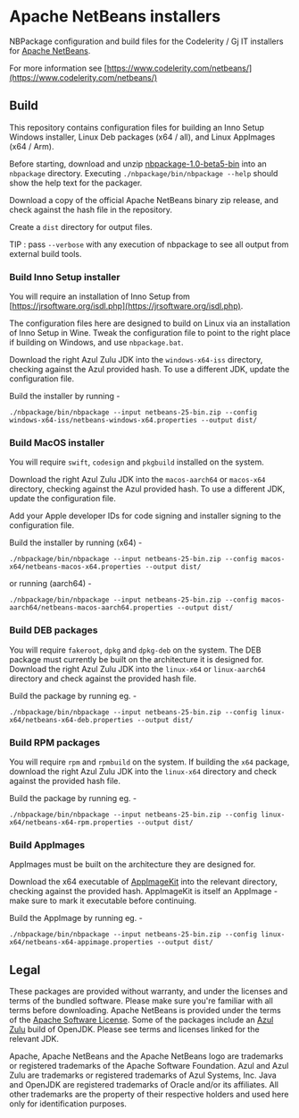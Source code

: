 # Apache NetBeans installers

NBPackage configuration and build files for the Codelerity / Gj IT installers for
[Apache NetBeans](https://netbeans.apache.org).

For more information see [https://www.codelerity.com/netbeans/](https://www.codelerity.com/netbeans/)

## Build

This repository contains configuration files for building an Inno Setup Windows
installer, Linux Deb packages (x64 / all), and Linux AppImages (x64 / Arm).

Before starting, download and unzip [nbpackage-1.0-beta5-bin](https://archive.apache.org/dist/netbeans/netbeans-nbpackage/1.0-beta5/nbpackage-1.0-beta5-bin.zip)
into an `nbpackage` directory. Executing `./nbpackage/bin/nbpackage --help` should show
the help text for the packager.

Download a copy of the official Apache NetBeans binary zip release, and check against
the hash file in the repository.

Create a `dist` directory for output files.

TIP : pass `--verbose` with any execution of nbpackage to see all output from
external build tools.

### Build Inno Setup installer

You will require an installation of Inno Setup from [https://jrsoftware.org/isdl.php](https://jrsoftware.org/isdl.php).

The configuration files here are designed to build on Linux via an installation of
Inno Setup in Wine. Tweak the configuration file to point to the right place if building
on Windows, and use `nbpackage.bat`.

Download the right Azul Zulu JDK into the `windows-x64-iss` directory, checking against
the Azul provided hash. To use a different JDK, update the configuration file.

Build the installer by running -

```
./nbpackage/bin/nbpackage --input netbeans-25-bin.zip --config windows-x64-iss/netbeans-windows-x64.properties --output dist/
```

### Build MacOS installer

You will require `swift`, `codesign` and `pkgbuild` installed on the system.

Download the right Azul Zulu JDK into the `macos-aarch64` or `macos-x64` directory,
checking against the Azul provided hash. To use a different JDK, update the configuration
file.

Add your Apple developer IDs for code signing and installer signing to the configuration
file.

Build the installer by running (x64) -

```
./nbpackage/bin/nbpackage --input netbeans-25-bin.zip --config macos-x64/netbeans-macos-x64.properties --output dist/
```

or running (aarch64) -

```
./nbpackage/bin/nbpackage --input netbeans-25-bin.zip --config macos-aarch64/netbeans-macos-aarch64.properties --output dist/
```

### Build DEB packages

You will require `fakeroot`, `dpkg` and `dpkg-deb` on the system. The DEB package must
currently be built on the architecture it is designed for. Download the right
Azul Zulu JDK into the `linux-x64` or `linux-aarch64` directory and check against the
provided hash file.

Build the package by running eg. -

```
./nbpackage/bin/nbpackage --input netbeans-25-bin.zip --config linux-x64/netbeans-x64-deb.properties --output dist/
```

### Build RPM packages

You will require `rpm` and `rpmbuild` on the system. If building the `x64` package,
download the right Azul Zulu JDK into the `linux-x64` directory and check against the
provided hash file.

Build the package by running eg. -

```
./nbpackage/bin/nbpackage --input netbeans-25-bin.zip --config linux-x64/netbeans-x64-rpm.properties --output dist/
```


### Build AppImages

AppImages must be built on the architecture they are designed for.

Download the x64 executable of [AppImageKit](https://github.com/AppImage/AppImageKit/releases/tag/13)
into the relevant directory, checking against the provided hash. AppImageKit is itself
an AppImage - make sure to mark it executable before continuing.

Build the AppImage by running eg. -

```
./nbpackage/bin/nbpackage --input netbeans-25-bin.zip --config linux-x64/netbeans-x64-appimage.properties --output dist/
```

## Legal

These packages are provided without warranty, and under the licenses and terms of
the bundled software. Please make sure you're familiar with all terms before downloading.
Apache NetBeans is provided under the terms of the
[Apache Software License](https://github.com/apache/netbeans/blob/master/LICENSE).
Some of the packages include an [Azul Zulu](https://www.azul.com/downloads/) build of OpenJDK.
Please see terms and licenses linked for the relevant JDK.

Apache, Apache NetBeans and the Apache NetBeans logo are trademarks or registered
trademarks of the Apache Software Foundation. Azul and Azul Zulu are trademarks or
registered trademarks of Azul Systems, Inc. Java and OpenJDK are registered trademarks
of Oracle and/or its affiliates. All other trademarks are the property of their
respective holders and used here only for identification purposes.

